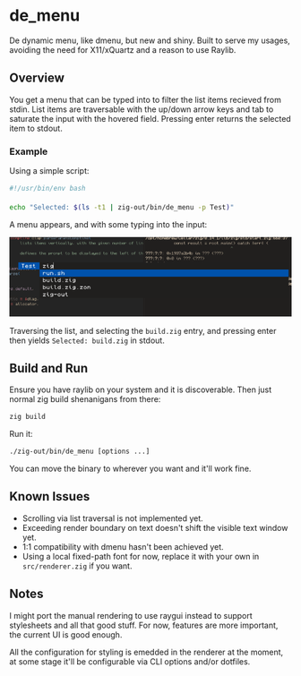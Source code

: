 # de_menu

De dynamic menu, like dmenu, but new and shiny. Built to serve my usages, avoiding the need for X11/xQuartz and a reason to use Raylib.

## Overview

You get a menu that can be typed into to filter the list items recieved from stdin.
List items are traversable with the up/down arrow keys and tab to saturate the input
with the hovered field. Pressing enter returns the selected item to stdout.

### Example

Using a simple script:

```bash
#!/usr/bin/env bash

echo "Selected: $(ls -t1 | zig-out/bin/de_menu -p Test)"
```

A menu appears, and with some typing into the input:

![de_menu window](./docs/example.png)

Traversing the list, and selecting the `build.zig` entry, and pressing enter then yields `Selected: build.zig` in stdout.

## Build and Run

Ensure you have raylib on your system and it is discoverable. Then just normal zig build shenanigans from there:

```bash
zig build
```

Run it:

```bash
./zig-out/bin/de_menu [options ...]
```

You can move the binary to wherever you want and it'll work fine.

## Known Issues

* Scrolling via list traversal is not implemented yet.
* Exceeding render boundary on text doesn't shift the visible text window yet.
* 1:1 compatibility with dmenu hasn't been achieved yet.
* Using a local fixed-path font for now, replace it with your own in `src/renderer.zig` if you want.

## Notes

I might port the manual rendering to use raygui instead to support stylesheets and all that good stuff. For now, features are more important, the current UI is good enough.

All the configuration for styling is emedded in the renderer at the moment, at some stage it'll be configurable via CLI options and/or dotfiles.
